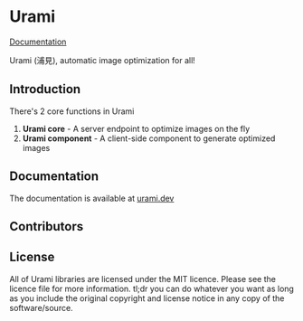 # Urami

[Documentation](https://urami.dev)

Urami (浦見), automatic image optimization for all!

## Introduction

There's 2 core functions in Urami

1. **Urami core** - A server endpoint to optimize images on the fly
2. **Urami component** - A client-side component to generate optimized images

## Documentation

The documentation is available at [urami.dev](https://urami.dev)

## Contributors

<!-- ALL-CONTRIBUTORS-LIST:START - Do not remove or modify this section -->
<!-- prettier-ignore-start -->
<!-- markdownlint-disable -->

<!-- markdownlint-restore -->
<!-- prettier-ignore-end -->

<!-- ALL-CONTRIBUTORS-LIST:END -->

## License

All of Urami libraries are licensed under the MIT licence. Please see the licence file for more information. tl;dr you can do whatever you want as long as you include the original copyright and license notice in any copy of the software/source.
